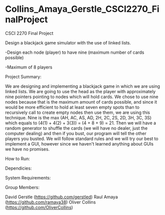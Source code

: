 # Collins_Amaya_Gerstle_CSCI2270_FinalProject
CSCI 2270 Final Project

Design a blackjack game simulator with the use of linked lists.

-Design each node (player) to have nine (maximum number of cards possible) 

-Maximum of 8 players


Project Summary:

  We are designing and implementing a blackjack game in which we are using linked lists. We are going to use the head as the player with approximately nine pointers pointing to nodes which will hold cards. We chose to use nine nodes because that is the maximum amount of cards possible, and since it would be more efficient to hold at least seven empty spots than to recursively call to create empty nodes then use them, we are using this technique. Nine is the max (AH, AC, AS, AD, 2H, 2C, 2S, 2D, 3H, 3C, 3S) which equals to (4(1) + 4(2) + 3(3)) = (4 + 8 + 9) = 21. Then we will have a random generator to shuffle the cards (we will have no dealer, just the computer dealing) and then if you bust, our program will tell the other players you busted. We will follow standard rules and we will try our best to implement a GUI, however since we haven't learned anything about GUIs we have no promises. 



How to Run:
  
  
  
Dependicies:



System Requirements:



Group Members:

  David Gerstle (https://github.com/gerstled)
  Raul Amaya (https://github.com/ramaya38)
  Oliver Collins (https://github.com/OliverCollins)
